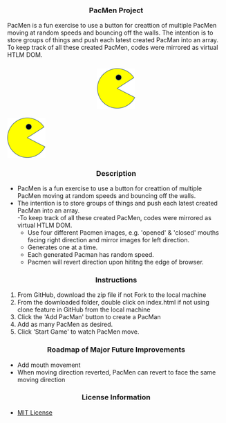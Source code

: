 ### <div align="center">PacMen Project</div>

PacMen is a fun exercise to use a button for creattion of multiple PacMen moving at random speeds and bouncing off the walls.
The intention is to store groups of things and push each latest created PacMan into an array.  
To keep track of all these created PacMen, codes were mirrored as virtual HTLM DOM.

### <div align="center"><img src= "PacMan1.png" width='88'/></div>
<img src= "PacMan1.png" width='88'/>

### <div align="center">Description</div>
- PacMen is a fun exercise to use a button for creattion of multiple PacMen moving at random speeds and bouncing off the walls.
- The intention is to store groups of things and push each latest created PacMan into an array.  
-To keep track of all these created PacMen, codes were mirrored as virtual HTLM DOM.
   - Use four different Pacmen images, e.g. 'opened' & 'closed' mouths facing right direction and mirror images for left direction.
   - Generates one at a time.
   - Each generated Pacman has random speed.
   - Pacmen will revert direction upon hititng the edge of browser.

### <div align="center">Instructions</div>
 1. From GitHub, download the zip file if not Fork to the local machine
 2. From the downloaded folder, double click on index.html if not using clone feature in GitHub from the local machine
 3. Click the 'Add PacMan' button to create a PacMan
 4. Add as many PacMen as desired.
 5. Click 'Start Game' to watch PacMen move.

 ### <div align="center">Roadmap of Major Future Improvements</div>
 - Add mouth movement
 - When moving direction reverted, PacMen can revert to face the same moving direction


### <div align="center">License Information</div>
 - [MIT License](https://mit-license.org/)
